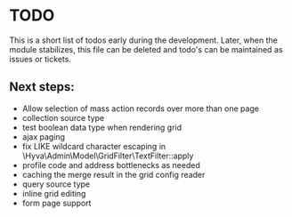 # TODO

This is a short list of todos early during the development.
Later, when the module stabilizes, this file can be deleted and todo's can be maintained as issues or tickets.

## Next steps:

* Allow selection of mass action records over more than one page
* collection source type
* test boolean data type when rendering grid
* ajax paging
* fix LIKE wildcard character escaping in
  \Hyva\Admin\Model\GridFilter\TextFilter::apply
* profile code and address bottlenecks as needed
* caching the merge result in the grid config reader
* query source type
* inline grid editing
* form page support
